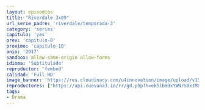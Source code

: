 ```yaml
---
layout: episodios
title: "Riverdale 3x09"
url_serie_padre: 'riverdale/temporada-3'
category: 'series'
capitulo: 'yes'
prev: 'capitulo-8'
proximo: 'capitulo-10'
anio: '2017'
sandbox: allow-same-origin allow-forms
idioma: 'Subtitulado'
reproductor: 'fembed'
calidad: 'Full HD'
image_banner: 'https://res.cloudinary.com/u4innovation/image/upload/v1565152608/maxresdefault-min_vy9nnj.jpg'
reproductores: ["https://api.cuevana3.io/rr/gd.php?h=ek5lbm9xYWNrS0xJMVp5b21KREk0dFBLbjVkaHhkRGdrOG1jbnBpUnhhS1ZxNTVub2M3SzRaZXFvSHhxdE5Xc3ZadGpoR3JieEw2MnJXbUxtY2JZNGRXU3FadVkyUT09"]
tags:
- Drama
---
```












